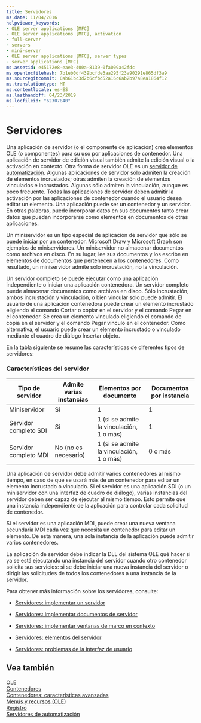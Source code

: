 ```yaml
---
title: Servidores
ms.date: 11/04/2016
helpviewer_keywords:
- OLE server applications [MFC]
- OLE server applications [MFC], activation
- full-server
- servers
- mini-server
- OLE server applications [MFC], server types
- server applications [MFC]
ms.assetid: e45172e8-eae3-400a-8139-0fa009a42fdc
ms.openlocfilehash: 7b1eb0df439bcfde3aa295f23a90291e865df3a9
ms.sourcegitcommit: 0ab61bc3d2b6cfbd52a16c6ab2b97a8ea1864f12
ms.translationtype: MT
ms.contentlocale: es-ES
ms.lasthandoff: 04/23/2019
ms.locfileid: "62307840"
---
```

# <a name="servers"></a>Servidores

Una aplicación de servidor (o el componente de aplicación) crea elementos OLE (o componentes) para su uso por aplicaciones de contenedor. Una aplicación de servidor de edición visual también admite la edición visual o la activación en contexto. Otra forma de servidor OLE es un [servidor de automatización](../mfc/automation-servers.md). Algunas aplicaciones de servidor sólo admiten la creación de elementos incrustados; otras admiten la creación de elementos vinculados e incrustados. Algunas sólo admiten la vinculación, aunque es poco frecuente. Todas las aplicaciones de servidor deben admitir la activación por las aplicaciones de contenedor cuando el usuario desea editar un elemento. Una aplicación puede ser un contenedor y un servidor. En otras palabras, puede incorporar datos en sus documentos tanto crear datos que puedan incorporarse como elementos en documentos de otras aplicaciones.

Un miniservidor es un tipo especial de aplicación de servidor que sólo se puede iniciar por un contenedor. Microsoft Draw y Microsoft Graph son ejemplos de miniservidores. Un miniservidor no almacenar documentos como archivos en disco. En su lugar, lee sus documentos y los escribe en elementos de documentos que pertenecen a los contenedores. Como resultado, un miniservidor admite sólo incrustación, no la vinculación.

Un servidor completo se puede ejecutar como una aplicación independiente o iniciar una aplicación contenedora. Un servidor completo puede almacenar documentos como archivos en disco. Sólo incrustación, ambos incrustación y vinculación, o bien vincular solo puede admitir. El usuario de una aplicación contenedora puede crear un elemento incrustado eligiendo el comando Cortar o copiar en el servidor y el comando Pegar en el contenedor. Se crea un elemento vinculado eligiendo el comando de copia en el servidor y el comando Pegar vínculo en el contenedor. Como alternativa, el usuario puede crear un elemento incrustado o vinculado mediante el cuadro de diálogo Insertar objeto.

En la tabla siguiente se resume las características de diferentes tipos de servidores:

### <a name="server-characteristics"></a>Características del servidor

|Tipo de servidor|Admite varias instancias|Elementos por documento|Documentos por instancia|
|--------------------|---------------------------------|------------------------|----------------------------|
|Miniservidor|Sí|1|1|
|Servidor completo SDI|Sí|1 (si se admite la vinculación, 1 o más)|1|
|Servidor completo MDI|No (no es necesario)|1 (si se admite la vinculación, 1 o más)|0 o más|

Una aplicación de servidor debe admitir varios contenedores al mismo tiempo, en caso de que se usará más de un contenedor para editar un elemento incrustado o vinculado. Si el servidor es una aplicación SDI (o un miniservidor con una interfaz de cuadro de diálogo), varias instancias del servidor deben ser capaz de ejecutar al mismo tiempo. Esto permite que una instancia independiente de la aplicación para controlar cada solicitud de contenedor.

Si el servidor es una aplicación MDI, puede crear una nueva ventana secundaria MDI cada vez que necesita un contenedor para editar un elemento. De esta manera, una sola instancia de la aplicación puede admitir varios contenedores.

La aplicación de servidor debe indicar la DLL del sistema OLE qué hacer si ya se está ejecutando una instancia del servidor cuando otro contenedor solicita sus servicios: si se debe iniciar una nueva instancia del servidor o dirigir las solicitudes de todos los contenedores a una instancia de la servidor.

Para obtener más información sobre los servidores, consulte:

- [Servidores: implementar un servidor](../mfc/servers-implementing-a-server.md)

- [Servidores: implementar documentos de servidor](../mfc/servers-implementing-server-documents.md)

- [Servidores: implementar ventanas de marco en contexto](../mfc/servers-implementing-in-place-frame-windows.md)

- [Servidores: elementos del servidor](../mfc/servers-server-items.md)

- [Servidores: problemas de la interfaz de usuario](../mfc/servers-user-interface-issues.md)

## <a name="see-also"></a>Vea también

[OLE](../mfc/ole-in-mfc.md)<br/>
[Contenedores](../mfc/containers.md)<br/>
[Contenedores: características avanzadas](../mfc/containers-advanced-features.md)<br/>
[Menús y recursos (OLE)](../mfc/menus-and-resources-ole.md)<br/>
[Registro](../mfc/registration.md)<br/>
[Servidores de automatización](../mfc/automation-servers.md)
